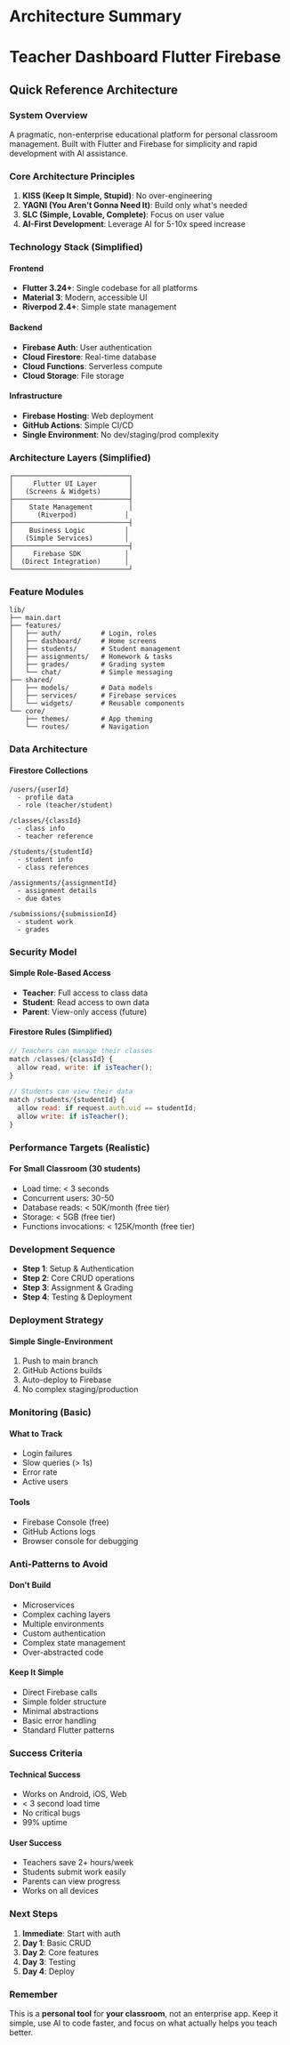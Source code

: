 # Architecture Summary
# Teacher Dashboard Flutter Firebase

## Quick Reference Architecture

### System Overview
A pragmatic, non-enterprise educational platform for personal classroom management. Built with Flutter and Firebase for simplicity and rapid development with AI assistance.

### Core Architecture Principles
1. **KISS (Keep It Simple, Stupid)**: No over-engineering
2. **YAGNI (You Aren't Gonna Need It)**: Build only what's needed
3. **SLC (Simple, Lovable, Complete)**: Focus on user value
4. **AI-First Development**: Leverage AI for 5-10x speed increase

### Technology Stack (Simplified)

#### Frontend
- **Flutter 3.24+**: Single codebase for all platforms
- **Material 3**: Modern, accessible UI
- **Riverpod 2.4+**: Simple state management

#### Backend
- **Firebase Auth**: User authentication
- **Cloud Firestore**: Real-time database
- **Cloud Functions**: Serverless compute
- **Cloud Storage**: File storage

#### Infrastructure
- **Firebase Hosting**: Web deployment
- **GitHub Actions**: Simple CI/CD
- **Single Environment**: No dev/staging/prod complexity

### Architecture Layers (Simplified)

```
┌─────────────────────────────┐
│     Flutter UI Layer        │
│   (Screens & Widgets)       │
├─────────────────────────────┤
│    State Management         │
│      (Riverpod)            │
├─────────────────────────────┤
│    Business Logic          │
│   (Simple Services)        │
├─────────────────────────────┤
│     Firebase SDK           │
│  (Direct Integration)      │
└─────────────────────────────┘
```

### Feature Modules

```
lib/
├── main.dart
├── features/
│   ├── auth/          # Login, roles
│   ├── dashboard/     # Home screens
│   ├── students/      # Student management
│   ├── assignments/   # Homework & tasks
│   ├── grades/        # Grading system
│   └── chat/          # Simple messaging
├── shared/
│   ├── models/        # Data models
│   ├── services/      # Firebase services
│   └── widgets/       # Reusable components
└── core/
    ├── themes/        # App theming
    └── routes/        # Navigation
```

### Data Architecture

#### Firestore Collections
```
/users/{userId}
  - profile data
  - role (teacher/student)
  
/classes/{classId}
  - class info
  - teacher reference
  
/students/{studentId}
  - student info
  - class references
  
/assignments/{assignmentId}
  - assignment details
  - due dates
  
/submissions/{submissionId}
  - student work
  - grades
```

### Security Model

#### Simple Role-Based Access
- **Teacher**: Full access to class data
- **Student**: Read access to own data
- **Parent**: View-only access (future)

#### Firestore Rules (Simplified)
```javascript
// Teachers can manage their classes
match /classes/{classId} {
  allow read, write: if isTeacher();
}

// Students can view their data
match /students/{studentId} {
  allow read: if request.auth.uid == studentId;
  allow write: if isTeacher();
}
```

### Performance Targets (Realistic)

#### For Small Classroom (30 students)
- Load time: < 3 seconds
- Concurrent users: 30-50
- Database reads: < 50K/month (free tier)
- Storage: < 5GB (free tier)
- Functions invocations: < 125K/month (free tier)

### Development Sequence
- **Step 1**: Setup & Authentication
- **Step 2**: Core CRUD operations
- **Step 3**: Assignment & Grading
- **Step 4**: Testing & Deployment


### Deployment Strategy

#### Simple Single-Environment
1. Push to main branch
2. GitHub Actions builds
3. Auto-deploy to Firebase
4. No complex staging/production

### Monitoring (Basic)

#### What to Track
- Login failures
- Slow queries (> 1s)
- Error rate
- Active users

#### Tools
- Firebase Console (free)
- GitHub Actions logs
- Browser console for debugging

### Anti-Patterns to Avoid

#### Don't Build
- Microservices
- Complex caching layers
- Multiple environments
- Custom authentication
- Complex state management
- Over-abstracted code

#### Keep It Simple
- Direct Firebase calls
- Simple folder structure
- Minimal abstractions
- Basic error handling
- Standard Flutter patterns

### Success Criteria

#### Technical Success
- Works on Android, iOS, Web
- < 3 second load time
- No critical bugs
- 99% uptime

#### User Success
- Teachers save 2+ hours/week
- Students submit work easily
- Parents can view progress
- Works on all devices

### Next Steps

1. **Immediate**: Start with auth
2. **Day 1**: Basic CRUD
3. **Day 2**: Core features
4. **Day 3**: Testing
5. **Day 4**: Deploy

### Remember

This is a **personal tool** for **your classroom**, not an enterprise app. Keep it simple, use AI to code faster, and focus on what actually helps you teach better.
